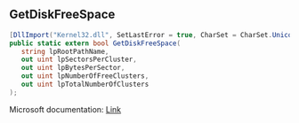 ## GetDiskFreeSpace

```csharp
[DllImport("Kernel32.dll", SetLastError = true, CharSet = CharSet.Unicode)][return: MarshalAs(UnmanagedType.Bool)]
public static extern bool GetDiskFreeSpace(
   string lpRootPathName,
   out uint lpSectorsPerCluster,
   out uint lpBytesPerSector,
   out uint lpNumberOfFreeClusters,
   out uint lpTotalNumberOfClusters
);
```

Microsoft documentation: [Link](https://docs.microsoft.com/en-us/windows/win32/api/fileapi/nf-fileapi-getdiskfreespacew)
